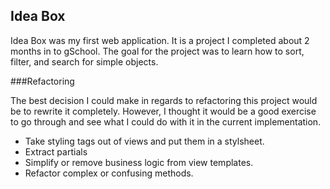 ## Idea Box

Idea Box was my first web application. It is a project I completed about 2 months in to gSchool. The goal for the project was to learn how to sort, filter, and search for simple objects.


###Refactoring

The best decision I could make in regards to refactoring this project would be to rewrite it completely. However, I thought it would be a good exercise to go through and see what I could do with it in the current implementation.

- Take styling tags out of views and put them in a stylsheet.
- Extract partials
- Simplify or remove business logic from view templates.
- Refactor complex or confusing methods.
